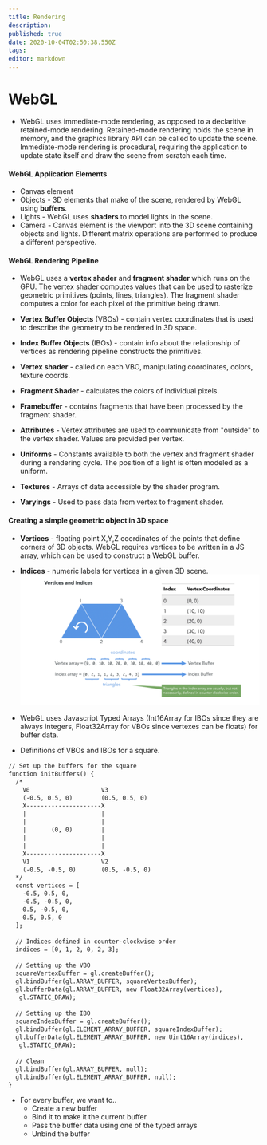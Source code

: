 ```yaml
---
title: Rendering
description: 
published: true
date: 2020-10-04T02:50:38.550Z
tags: 
editor: markdown
---
```


# WebGL
* WebGL uses immediate-mode rendering, as opposed to a declaritive retained-mode rendering. Retained-mode rendering holds the scene in memory, and the graphics library API can be called to update the scene. Immediate-mode rendering is procedural, requiring the application to update state itself and draw the scene from scratch each time. 

#### WebGL Application Elements
* Canvas element 
* Objects - 3D elements that make of the scene, rendered by WebGL using **buffers**.
* Lights - WebGL uses **shaders** to model lights in the scene. 
* Camera - Canvas element is the viewport into the 3D scene containing objects and lights. Different matrix operations are performed to produce a different perspective. 

#### WebGL Rendering Pipeline
* WebGL uses a **vertex shader** and **fragment shader** which runs on the GPU. The vertex shader computes values that can be used to rasterize geometric primitives (points, lines, triangles). The fragment shader computes a color for each pixel of the primitive being drawn. 

* **Vertex Buffer Objects** (VBOs) - contain vertex coordinates that is used to describe the geometry to be rendered in 3D space. 
* **Index Buffer Objects** (IBOs) - contain info about the relationship of vertices as rendering pipeline constructs the primitives.
* **Vertex shader** -  called on each VBO, manipulating coordinates, colors, texture coords.
* **Fragment Shader** - calculates the colors of individual pixels.
* **Framebuffer** - contains fragments that have been processed by the fragment shader.
* **Attributes** - Vertex attributes are used to communicate from "outside" to the vertex shader. Values are provided per vertex.
* **Uniforms** - Constants available to both the vertex and fragment shader during a rendering cycle. The position of a light is often modeled as a uniform.
* **Textures** - Arrays of data accessible by the shader program. 
* **Varyings** - Used to pass data from vertex to fragment shader.

#### Creating a simple geometric object in 3D space
* **Vertices** - floating point X,Y,Z coordinates of the points that define corners of 3D objects. WebGL requires vertices to be written in a JS array, which can be used to construct a WebGL buffer. 
* **Indices** - numeric labels for vertices in a given 3D scene.
![defining_geometry_webgl.png](/defining_geometry_webgl.png)

* WebGL uses Javascript Typed Arrays (Int16Array for IBOs since they are always integers, Float32Array for VBOs since vertexes can be floats) for buffer data.
* Definitions of VBOs and IBOs for a square.
```
// Set up the buffers for the square
function initBuffers() {
  /*
    V0                    V3
    (-0.5, 0.5, 0)        (0.5, 0.5, 0)
    X---------------------X
    |                     |
    |                     |
    |       (0, 0)        |
    |                     |
    |                     |
    X---------------------X
    V1                    V2
    (-0.5, -0.5, 0)       (0.5, -0.5, 0)
  */
  const vertices = [
    -0.5, 0.5, 0,
    -0.5, -0.5, 0,
    0.5, -0.5, 0,
    0.5, 0.5, 0
  ];

  // Indices defined in counter-clockwise order
  indices = [0, 1, 2, 0, 2, 3];

  // Setting up the VBO
  squareVertexBuffer = gl.createBuffer();
  gl.bindBuffer(gl.ARRAY_BUFFER, squareVertexBuffer);
  gl.bufferData(gl.ARRAY_BUFFER, new Float32Array(vertices), 
   gl.STATIC_DRAW);

  // Setting up the IBO
  squareIndexBuffer = gl.createBuffer();
  gl.bindBuffer(gl.ELEMENT_ARRAY_BUFFER, squareIndexBuffer);
  gl.bufferData(gl.ELEMENT_ARRAY_BUFFER, new Uint16Array(indices), 
   gl.STATIC_DRAW);

  // Clean
  gl.bindBuffer(gl.ARRAY_BUFFER, null);
  gl.bindBuffer(gl.ELEMENT_ARRAY_BUFFER, null);
}
```
* For every buffer, we want to..
  * Create a new buffer
  * Bind it to make it the current buffer
  * Pass the buffer data using one of the typed arrays
  * Unbind the buffer